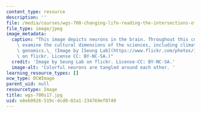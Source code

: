 ```yaml
---
content_type: resource
description: ''
file: /media/courses/wgs-700-changing-life-reading-the-intersections-of-gender-race-biology-and-literature-spring-2017/e8eb0926519cdcd002a1234769ef0749_wgs-700s17.jpg
file_type: image/jpeg
image_metadata:
  caption: "This image depicts neurons in the brain. Throughout this course, students\
    \ examine the cultural dimensions of the sciences, including climate change and\
    \ genomics.\_ (Image by [Seung Lab](https://www.flickr.com/photos/123689703@N04/13951001085)\
    \ on flickr. License CC: BY-NC-SA.)"
  credit: 'Image by Seung Lab on flickr. License-CC: BY-NC-SA.'
  image-alt: 'Colorful neurons are tangled around each other. '
learning_resource_types: []
ocw_type: OCWImage
parent_uid: null
resourcetype: Image
title: wgs-700s17.jpg
uid: e8eb0926-519c-dcd0-02a1-234769ef0749
---
```

